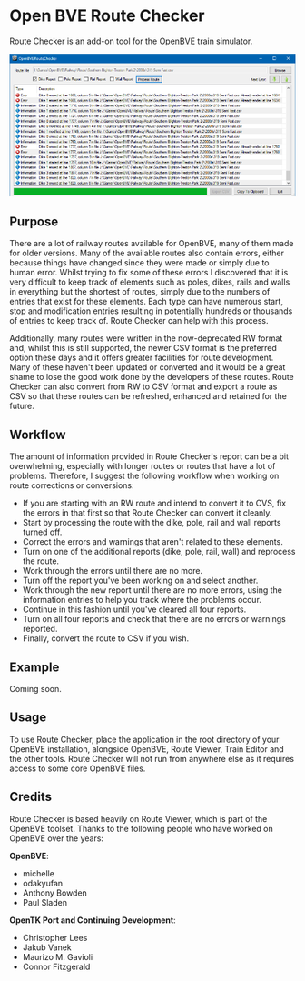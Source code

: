# Open BVE Route Checker

Route Checker is an add-on tool for the [OpenBVE](http://openbve-project.net/) train simulator.

![Route Checker in action.](./images/rc.png)

## Purpose

There are a lot of railway routes available for OpenBVE, many of them made for older versions. Many of the available routes also contain errors, either because things have changed since they were made or simply due to human error. Whilst trying to fix some of these errors I discovered that it is very difficult to keep track of elements such as poles, dikes, rails and walls in everything but the shortest of routes, simply due to the numbers of entries that exist for these elements. Each type can have numerous start, stop and modification entries resulting in potentially hundreds or thousands of entries to keep track of. Route Checker can help with this process.

Additionally, many routes were written in the now-deprecated RW format and, whilst this is still supported, the newer CSV format is the preferred option these days and it offers greater facilities for route development. Many of these haven't been updated or converted and it would be a great shame to lose the good work done by the developers of these routes. Route Checker can also convert from RW to CSV format and export a route as CSV so that these routes can be refreshed, enhanced and retained for the future.


## Workflow

The amount of information provided in Route Checker's report can be a bit overwhelming, especially with longer routes or routes that have a lot of problems. Therefore, I suggest the following workflow when working on route corrections or conversions:

* If you are starting with an RW route and intend to convert it to CVS, fix the errors in that first so that Route Checker can convert it cleanly.
* Start by processing the route with the dike, pole, rail and wall reports turned off.
* Correct the errors and warnings that aren't related to these elements.
* Turn on one of the additional reports (dike, pole, rail, wall) and reprocess the route.
* Work through the errors until there are no more.
* Turn off the report you've been working on and select another. 
* Work through the new report until there are no more errors, using the information entries to help you track where the problems occur. 
* Continue in this fashion until you've cleared all four reports.
* Turn on all four reports and check that there are no errors or warnings reported.
* Finally, convert the route to CSV if you wish.

## Example

Coming soon.

## Usage

To use Route Checker, place the application in the root directory of your OpenBVE installation, alongside OpenBVE, Route Viewer, Train Editor and the other tools. Route Checker will not run from anywhere else as it requires access to some core OpenBVE files.

## Credits

Route Checker is based heavily on Route Viewer, which is part of the OpenBVE toolset. Thanks to the following people who have worked on OpenBVE over the years:

**OpenBVE**:
- michelle
- odakyufan
- Anthony Bowden
- Paul Sladen

**OpenTK Port and Continuing Development**:

- Christopher Lees
- Jakub Vanek
- Maurizo M. Gavioli
- Connor Fitzgerald
